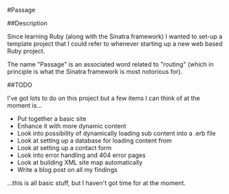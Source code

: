 #Passage

##Description

Since learning Ruby (along with the Sinatra framework) I wanted to set-up a template project that I could refer to whenever starting up a new web based Ruby project.

The name "Passage" is an associated word related to "routing" (which in principle is what the Sinatra framework is most notorious for).

##TODO

I've got lots to do on this project but a few items I can think of at the moment is...

* Put together a basic site
* Enhance it with more dynamic content
* Look into possibility of dynamically loading sub content into a .erb file
* Look at setting up a database for loading content from
* Look at setting up a contact form
* Look into error handling and 404 error pages
* Look at building XML site map automatically
* Write a blog post on all my findings

...this is all basic stuff, but I haven't got time for at the moment.